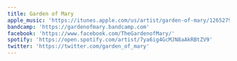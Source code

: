 ```yaml
---
title: Garden of Mary
apple_music: 'https://itunes.apple.com/us/artist/garden-of-mary/1265279808'
bandcamp: 'https://gardenofmary.bandcamp.com'
facebook: 'https://www.facebook.com/TheGardenofMary/'
spotify: 'https://open.spotify.com/artist/7ya6ig4GcMJN8aAkRBtZV9'
twitter: 'https://twitter.com/garden_of_mary'
---
```



